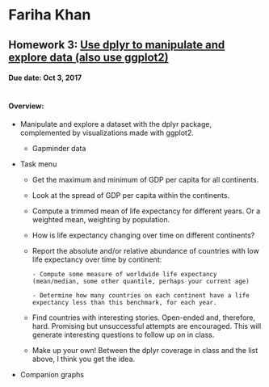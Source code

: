 # Fariha Khan 

## Homework 3: [Use dplyr to manipulate and explore data (also use ggplot2)](http://stat545.com/hw03_dplyr-and-more-ggplot2.html)
#### Due date: Oct 3, 2017

#
#### **Overview:**

 - Manipulate and explore a dataset with the dplyr package, complemented by visualizations made with ggplot2.
 
      - Gapminder data
       
 - Task menu
 
      - Get the maximum and minimum of GDP per capita for all continents.

      - Look at the spread of GDP per capita within the continents.

      - Compute a trimmed mean of life expectancy for different years. Or a weighted mean, weighting by population.

      - How is life expectancy changing over time on different continents?

      - Report the absolute and/or relative abundance of countries with low life expectancy over time by continent:
      
            - Compute some measure of worldwide life expectancy (mean/median, some other quantile, perhaps your current age)
            
            - Determine how many countries on each continent have a life expectancy less than this benchmark, for each year.

      - Find countries with interesting stories. Open-ended and, therefore, hard. Promising but unsuccessful attempts are encouraged. This will generate interesting questions to follow up on in class.

      - Make up your own! Between the dplyr coverage in class and the list above, I think you get the idea.
       
 - Companion graphs